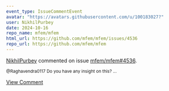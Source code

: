 ```yaml
---
event_type: IssueCommentEvent
avatar: "https://avatars.githubusercontent.com/u/100183027?"
user: NikhilPurbey
date: 2024-10-16
repo_name: mfem/mfem
html_url: https://github.com/mfem/mfem/issues/4536
repo_url: https://github.com/mfem/mfem
---
```


<a href='https://github.com/NikhilPurbey' target='_blank'>NikhilPurbey</a> commented on issue <a href='https://github.com/mfem/mfem/issues/4536' target='_blank'>mfem/mfem#4536</a>.

<small>@Raghavendra0117 Do you have any insight on this?...</small>

<a href='https://github.com/mfem/mfem/issues/4536' target='_blank'>View Comment</a>
